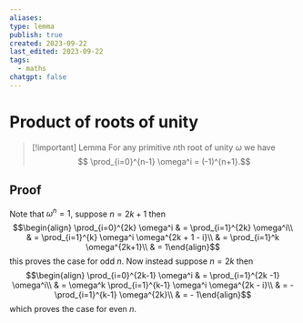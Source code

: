 ```yaml
---
aliases: 
type: lemma
publish: true
created: 2023-09-22
last_edited: 2023-09-22
tags:
  - maths
chatgpt: false
---
```

# Product of roots of unity

>[!important] Lemma
>For any primitive $n$th root of unity $\omega$ we have
>$$ \prod_{i=0}^{n-1} \omega^i = (-1)^{n+1}.$$

## Proof

Note that $\omega^n = 1$, suppose $n = 2k + 1$ then
$$\begin{align} \prod_{i=0}^{2k} \omega^i & = \prod_{i=1}^{2k} \omega^i\\
& = \prod_{i=1}^{k} \omega^i \omega^{2k + 1 - i}\\
& = \prod_{i=1}^k \omega^{2k+1}\\
& = 1\end{align}$$
this proves the case for odd $n$. Now instead suppose $n = 2k$ then
$$\begin{align} \prod_{i=0}^{2k-1} \omega^i & = \prod_{i=1}^{2k -1} \omega^i\\
& = \omega^k \prod_{i=1}^{k-1} \omega^i \omega^{2k - i}\\
& = - \prod_{i=1}^{k-1} \omega^{2k}\\
& = - 1\end{align}$$
which proves the case for even $n$.